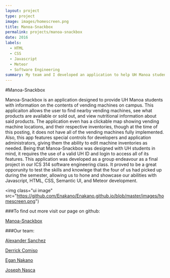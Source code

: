 ```yaml
---
layout: project
type: project
image: images/homescreen.png
title: Manoa-Snackbox
permalink: projects/manoa-snackbox
date: 2016
labels:
  - HTML
  - CSS
  - Javascript
  - Meteor
  - Software Engineering
summary: My team and I developed an application to help UH Manoa students with their snack food needs.
---
```

#Manoa-Snackbox

Manoa-Snackbox is an application designed to provide UH Manoa students with information on the contents of vending machines on campus. 
This applicaiton allows the user to find nearby vending machines, see what products are available or sold out, and view nutritional information about said products.
The application even has a clickable map showing vending machine locations, and their respective inventories, though at the time of this posting, it does not have all of the vending machines fully implemented. 
Also, this app features special controls for developers and application administrators, giving them the ability to edit machine inventories as needed. 
Being that Manoa-Snackbox was designed with UH students in mind, it requires the use of a valid UH ID and login to access all of its features. 
This application was developed as a group endeavour as a final project in our ICS 314 software engineering class. 
It proved to be a great opporunity to test the skills and knowlege that the four of us had picked up during the semester, allowing us to hone and showcase our abilities with Javascript, HTML, CSS, Semantic UI, and Meteor development. 

<img class="ui image" src="https://github.com/Enakano/Enakano.github.io/blob/master/images/homescreen.png")

###To find out more visit our page on github:

<i class="large github icon"></i>[Manoa-Snackbox](https://manoa-snackbox.github.io/)

###Our team:

[Alexander Sanchez](https://github.com/amsanchez93)

[Derrick Comiso](https://github.com/derrick-comiso)

[Egan Nakano](https://github.com/Enakano)

[Joseph Nasca](https://github.com/jnasca)
